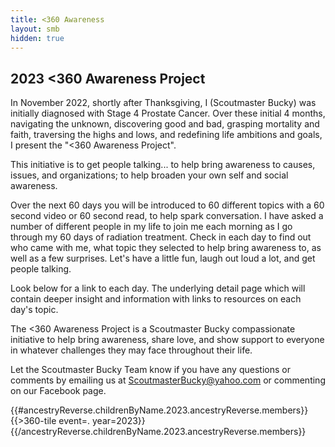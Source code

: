 ```yaml
---
title: <360 Awareness
layout: smb
hidden: true
---
```


## 2023 <span class="C(red)">&lt;3</span>60 Awareness Project

In November 2022, shortly after Thanksgiving, I (Scoutmaster Bucky) was initially diagnosed with Stage 4 Prostate Cancer.  Over these initial 4 months, navigating the unknown, discovering good and bad, grasping mortality and faith, traversing the highs and lows, and redefining life ambitions and goals, I present the "<360 Awareness Project".

This initiative is to get people talking... to help bring awareness to causes, issues, and organizations; to help broaden your own self and social awareness.

Over the next 60 days you will be introduced to 60 different topics with a 60 second video or 60 second read, to help spark conversation.  I have asked a number of different people in my life to join me each morning as I go through my 60 days of radiation treatment.  Check in each day to find out who came with me, what topic they selected to help bring awareness to, as well as a few surprises.  Let's have a little fun, laugh out loud a lot, and get people talking.

Look below for a link to each day. The underlying detail page which will contain deeper insight and information with links to resources on each day's topic.

The <360 Awareness Project is a Scoutmaster Bucky compassionate initiative to help bring awareness, share love, and show support to everyone in whatever challenges they may face throughout their life.

Let the Scoutmaster Bucky Team know if you have any questions or comments by emailing us at ScoutmasterBucky@yahoo.com or commenting on our Facebook page.


<div class="D(f) Fxw(w) Jc(sb) Ai(fs) Ta(in)">
{{#ancestryReverse.childrenByName.2023.ancestryReverse.members}}
{{>360-tile event=. year=2023}}
{{/ancestryReverse.childrenByName.2023.ancestryReverse.members}}
</div>
